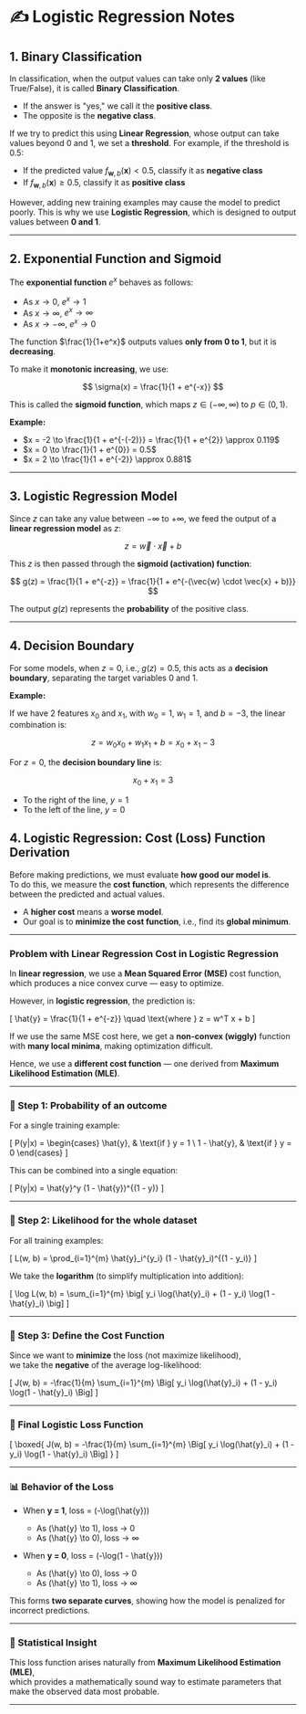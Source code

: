 # ✍️ Logistic Regression Notes

## 1. Binary Classification

In classification, when the output values can take only **2 values** (like True/False), it is called **Binary Classification**.  

- If the answer is "yes," we call it the **positive class**.  
- The opposite is the **negative class**.  

If we try to predict this using **Linear Regression**, whose output can take values beyond 0 and 1, we set a **threshold**. For example, if the threshold is 0.5:  

- If the predicted value $f_{\mathbf{w},b}(\mathbf{x}) < 0.5$, classify it as **negative class**  
- If $f_{\mathbf{w},b}(\mathbf{x}) \ge 0.5$, classify it as **positive class**  

However, adding new training examples may cause the model to predict poorly. This is why we use **Logistic Regression**, which is designed to output values between **0 and 1**.

---

## 2. Exponential Function and Sigmoid

The **exponential function** $e^x$ behaves as follows:  

- As $x \to 0$, $e^x \to 1$  
- As $x \to \infty$, $e^x \to \infty$  
- As $x \to -\infty$, $e^x \to 0$  

The function $\frac{1}{1+e^x}$ outputs values **only from 0 to 1**, but it is **decreasing**.  

To make it **monotonic increasing**, we use:  

$$
\sigma(x) = \frac{1}{1 + e^{-x}}
$$

This is called the **sigmoid function**, which maps $z \in (-\infty, \infty)$ to $p \in (0, 1)$.  

**Example:**

- $x = -2 \to \frac{1}{1 + e^{-(-2)}} = \frac{1}{1 + e^{2}} \approx 0.119$  
- $x = 0 \to \frac{1}{1 + e^{0}} = 0.5$  
- $x = 2 \to \frac{1}{1 + e^{-2}} \approx 0.881$

---

## 3. Logistic Regression Model

Since $z$ can take any value between $-\infty$ to $+\infty$, we feed the output of a **linear regression model** as $z$:  

$$
z = \vec{w} \cdot \vec{x} + b
$$

This $z$ is then passed through the **sigmoid (activation) function**:  

$$
g(z) = \frac{1}{1 + e^{-z}} = \frac{1}{1 + e^{-(\vec{w} \cdot \vec{x} + b)}} 
$$

The output $g(z)$ represents the **probability** of the positive class.

---

## 4. Decision Boundary

For some models, when $z = 0$, i.e., $g(z) = 0.5$, this acts as a **decision boundary**, separating the target variables 0 and 1.  

**Example:**  

If we have 2 features $x_0$ and $x_1$, with $w_0 = 1$, $w_1 = 1$, and $b = -3$, the linear combination is:

$$
z = w_0 x_0 + w_1 x_1 + b = x_0 + x_1 - 3
$$

For $z = 0$, the **decision boundary line** is:

$$
x_0 + x_1 = 3
$$

- To the right of the line, $y = 1$  
- To the left of the line, $y = 0$

## 4. Logistic Regression: Cost (Loss) Function Derivation

Before making predictions, we must evaluate **how good our model is**.  
To do this, we measure the **cost function**, which represents the difference between the predicted and actual values.

- A **higher cost** means a **worse model**.  
- Our goal is to **minimize the cost function**, i.e., find its **global minimum**.

---

### Problem with Linear Regression Cost in Logistic Regression

In **linear regression**, we use a **Mean Squared Error (MSE)** cost function, which produces a nice convex curve — easy to optimize.

However, in **logistic regression**, the prediction is:

\[
\hat{y} = \frac{1}{1 + e^{-z}} \quad \text{where } z = w^T x + b
\]

If we use the same MSE cost here, we get a **non-convex (wiggly)** function with **many local minima**, making optimization difficult.

Hence, we use a **different cost function** — one derived from **Maximum Likelihood Estimation (MLE)**.

---

### 🔹 Step 1: Probability of an outcome

For a single training example:

\[
P(y|x) =
\begin{cases}
\hat{y}, & \text{if } y = 1 \\
1 - \hat{y}, & \text{if } y = 0
\end{cases}
\]

This can be combined into a single equation:

\[
P(y|x) = \hat{y}^y (1 - \hat{y})^{(1 - y)}
\]

---

### 🔹 Step 2: Likelihood for the whole dataset

For all training examples:

\[
L(w, b) = \prod_{i=1}^{m} \hat{y}_i^{y_i} (1 - \hat{y}_i)^{(1 - y_i)}
\]

We take the **logarithm** (to simplify multiplication into addition):

\[
\log L(w, b) = \sum_{i=1}^{m} \big[ y_i \log(\hat{y}_i) + (1 - y_i) \log(1 - \hat{y}_i) \big]
\]

---

### 🔹 Step 3: Define the Cost Function

Since we want to **minimize** the loss (not maximize likelihood),  
we take the **negative** of the average log-likelihood:

\[
J(w, b) = -\frac{1}{m} \sum_{i=1}^{m}
\Big[ y_i \log(\hat{y}_i) + (1 - y_i) \log(1 - \hat{y}_i) \Big]
\]

---

### 🎯 Final Logistic Loss Function

\[
\boxed{
J(w, b) = -\frac{1}{m} \sum_{i=1}^{m}
\Big[ y_i \log(\hat{y}_i) + (1 - y_i) \log(1 - \hat{y}_i) \Big]
}
\]

---

### 📊 Behavior of the Loss

- When **y = 1**, loss = \(-\log(\hat{y})\)
  - As \(\hat{y} \to 1\), loss → 0  
  - As \(\hat{y} \to 0\), loss → ∞

- When **y = 0**, loss = \(-\log(1 - \hat{y})\)
  - As \(\hat{y} \to 0\), loss → 0  
  - As \(\hat{y} \to 1\), loss → ∞

This forms **two separate curves**, showing how the model is penalized for incorrect predictions.

---

### 🧠 Statistical Insight

This loss function arises naturally from **Maximum Likelihood Estimation (MLE)**,  
which provides a mathematically sound way to estimate parameters that make the observed data most probable.

---
